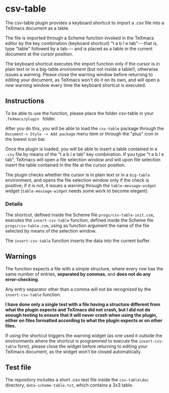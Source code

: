 # csv-table
The csv-table plugin provides a keyboard shortcut to import a .csv file into a TeXmacs document as a table.

The file is imported through a Scheme function invoked in the TeXmacs editor by the key combination (keyboard shortcut) "t a b l e tab"---that is, type "table" followed by a tab--- and is placed as a table in the current document at the cursor position.

The keyboard shortcut executes the import function only if the cursor is in plain text or in a big-table _environment_ (but not inside a table!), otherwise issues a warning. Please close the warning window before returning to editing your document, as TeXmacs won't do it on its own, and will open a _new_ warning window every time the keyboard shortcut is executed.


## Instructions

To be able to use the function, please place the folder csv-table in your `.TeXmacs/plugin ` folder. 

After you do this, you will be able to load the `csv-table` package through the `Document-> Style -> Add package` menu item or through the "plus" icon in the lowest icon bar. 

Once the plugin is loaded, you will be able to insert a table contained in a `.csv` file by means of the "t a b l e tab" key combination. If you type "t a b l e tab", TeXmacs will open a file selection window and will upon file selection insert the table contained in the file at the cursor position.

The plugin checks whether the cursor is in plain text or in a `big-table` environment, and opens the file selection window only if the check is positive; if it is not, it issues a warning through the `table-message-widget` widget (`table-message-widget` needs some work to become elegant).

### Details

The shortcut, defined inside the Scheme file `progs/csv-table-init.csm`, executes the `insert-csv-table` function, defined inside the Scheme file `progs/csv-table.csm`, using as function argument the name of the file selected by means of the selection window.

The `insert-csv-table` function inserts the data into the current buffer.

## Warnings

The function expects a file with a simple structure, where every row has the same number of entries, **separated by commas**, and **does not do any error-checking**.

Any entry separator other than a comma will not be recognized by the `insert-csv-table` function.

**I have done only a single test with a file having a structure different from what the plugin expects and TeXmacs did not crash, but I did not do enough testing to ensure that it will never crash when using the plugin, either on files formatted according to what the plugin expects or on other files.**

If using the shortcut triggers the warning widget (as one used it outside the environments where the shortcut is programmed to execute the `insert-csv-table` form), please close the widget before returning to editing your TeXmacs document, as the widget won't be closed automatically.

## Test file

The repository includes a short .csv test file inside the `csv-table\doc` directory, `data-scheme-table.txt`, which contains a 3x3 table. 
